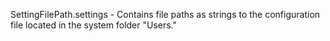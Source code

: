SettingFilePath.settings - Contains file paths as strings to the configuration file located in the system folder "Users."